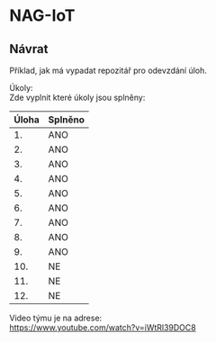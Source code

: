 # NAG-IoT
## Návrat

Příklad, jak má vypadat repozitář pro odevzdání úloh.

Úkoly: <br />
Zde vyplnit které úkoly jsou splněny:

| Úloha | Splněno |
|-------|---------|
| 1. | ANO |
| 2. | ANO |
| 3. | ANO |
| 4. | ANO |
| 5. | ANO |
| 6. | ANO |
| 7. | ANO |
| 8. | ANO |
| 9. | ANO |
| 10. | NE |
| 11. | NE |
| 12. | NE |

Video týmu je na adrese: <br />
https://www.youtube.com/watch?v=iWtRl39DOC8

